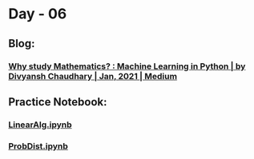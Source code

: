 # Day - 06
## Blog:
### [Why study Mathematics? : Machine Learning in Python | by Divyansh Chaudhary | Jan, 2021 | Medium](https://divyansh7c.medium.com/why-study-mathematics-machine-learning-in-python-588974f6ed51)
## Practice Notebook:
### [LinearAlg.ipynb](https://github.com/itsDV7/Internity-Practice-Notebooks/blob/main/Day-06/LinearAlg.ipynb)
### [ProbDist.ipynb](https://github.com/itsDV7/Internity-Practice-Notebooks/blob/main/Day-06/ProbDist.ipynb)

